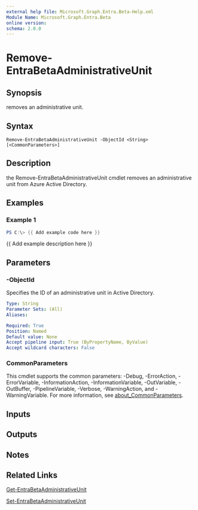 ```yaml
---
external help file: Microsoft.Graph.Entra.Beta-Help.xml
Module Name: Microsoft.Graph.Entra.Beta
online version:
schema: 2.0.0
---
```


# Remove-EntraBetaAdministrativeUnit

## Synopsis
removes an administrative unit.

## Syntax

```
Remove-EntraBetaAdministrativeUnit -ObjectId <String> [<CommonParameters>]
```

## Description
the Remove-EntraBetaAdministrativeUnit cmdlet removes an administrative unit from Azure Active Directory.

## Examples

### Example 1
```powershell
PS C:\> {{ Add example code here }}
```

{{ Add example description here }}

## Parameters


### -ObjectId
Specifies the ID of an administrative unit in Active Directory.

```yaml
Type: String
Parameter Sets: (All)
Aliases:

Required: True
Position: Named
Default value: None
Accept pipeline input: True (ByPropertyName, ByValue)
Accept wildcard characters: False
```

### CommonParameters
This cmdlet supports the common parameters: -Debug, -ErrorAction, -ErrorVariable, -InformationAction, -InformationVariable, -OutVariable, -OutBuffer, -PipelineVariable, -Verbose, -WarningAction, and -WarningVariable. For more information, see [about_CommonParameters](https://go.microsoft.com/fwlink/?LinkID=113216).

## Inputs

## Outputs

## Notes

## Related Links

[Get-EntraBetaAdministrativeUnit]()

[Set-EntraBetaAdministrativeUnit]()

